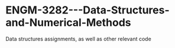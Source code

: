 ENGM-3282---Data-Structures-and-Numerical-Methods
=================================================

Data structures assignments, as well as other relevant code

